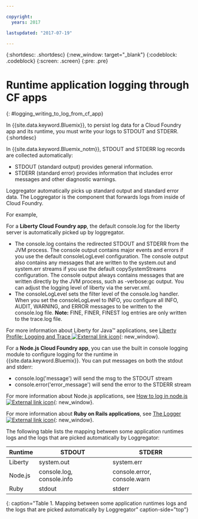 ```yaml
---

copyright:
  years: 2017

lastupdated: "2017-07-19"

---
```



{:shortdesc: .shortdesc}
{:new_window: target="_blank"}
{:codeblock: .codeblock}
{:screen: .screen}
{:pre: .pre}

# Runtime application logging through CF apps
{: #logging_writing_to_log_from_cf_app}

In {{site.data.keyword.Bluemix}}, to persist log data for a Cloud Foundry app and its runtime, you must write your logs to STDOUT and STDERR. 
{:shortdesc}

In {{site.data.keyword.Bluemix_notm}}, STDOUT and STDERR log records are collected automatically:

* STDOUT (standard output) provides general information.  
* STDERR (standard error) provides information that includes error messages and other diagnostic warnings. 

Loggregator automatically picks up standard output and standard error data. The Loggregator is the component that forwards logs from inside of Cloud Foundry. 

For example, 

For a **Liberty Cloud Foundry app**, the default console.log for the liberty server is automatically picked up by loggregator. 

* The console.log contains the redirected STDOUT and STDERR from the JVM process. The console output contains major events and errors if you use the default consoleLogLevel configuration. The console output also contains any messages that are written to the system.out and system.err streams if you use the default copySystemStreams configuration. The console output always contains messages that are written directly by the JVM process, such as -verbose:gc output. You can adjust the logging level of liberty via the server.xml.
* The consoleLogLevel sets the filter level of the console.log handler. When you set the consoleLogLevel to INFO, you configure all INFO, AUDIT, WARNING, and ERROR messages to be written to the console.log file. **Note:** FINE, FINER, FINEST log entries are only written to the trace.log file.

For more information about Liberty for Java™ applications, see [Liberty Profile: Logging and Trace ![External link icon](../../../icons/launch-glyph.svg "External link icon")](http://www-01.ibm.com/support/knowledgecenter/was_beta_liberty/com.ibm.websphere.wlp.nd.multiplatform.doc/ae/rwlp_logging.html){: new_window}.

For a **Node.js Cloud Foundry app**, you can use the built in console logging module to configure logging for the runtime in {{site.data.keyword.Bluemix}}. You can put messages on both the stdout and stderr:

* console.log('message') will send the msg to the STDOUT stream
* console.error('error_message') will send the error to the STDERR stream

For more information about Node.js applications, see [How to log in node.js ![External link icon](../../../icons/launch-glyph.svg "External link icon")](http://docs.nodejitsu.com/articles/intermediate/how-to-log){: new_window}.


For more information about **Ruby on Rails applications**, see [The Logger ![External link icon](../../../icons/launch-glyph.svg "External link icon")](http://guides.rubyonrails.org/debugging_rails_applications.html#the-logger){: new_window}.

The following table lists the mapping between some application runtimes logs and the logs that are picked automatically by Loggregator:

| **Runtime** |    **STDOUT**     | **STDERR** |
|-----------------|-------------------|-------------------|
| Liberty | system.out | system.err |
| Node.js | console.log, console.info | console.error, console.warn |
| Ruby | stdout| stderr |
{: caption="Table 1. Mapping between some application runtimes logs and the logs that are picked automatically by Loggregator" caption-side="top"}

